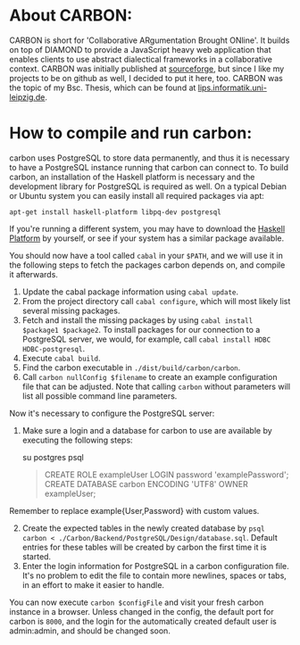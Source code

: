 About CARBON:
===
CARBON is short for 'Collaborative ARgumentation Brought ONline'.
It builds on top of DIAMOND to provide a JavaScript heavy web application that enables clients to use abstract dialectical frameworks in a collaborative context.
CARBON was initially published at [sourceforge](http://sourceforge.net/projects/carbon-adf/), but since I like my projects to be on github as well, I decided to put it here, too.
CARBON was the topic of my Bsc. Thesis, which can be found at [lips.informatik.uni-leipzig.de](http://lips.informatik.uni-leipzig.de/pub/2014-1).

How to compile and run carbon:
===

carbon uses PostgreSQL to store data permanently,
and thus it is necessary to have a PostgreSQL instance running that carbon can connect to.
To build carbon, an installation of the Haskell platform is necessary and
the development library for PostgreSQL is required as well.
On a typical Debian or Ubuntu system you can easily install all required packages via apt:

    apt-get install haskell-platform libpq-dev postgresql

If you're running a different system,
you may have to download the [Haskell Platform](http://www.haskell.org/platform/) by yourself,
or see if your system has a similar package available.

You should now have a tool called ``cabal`` in your ``$PATH``,
and we will use it in the following steps to fetch
the packages carbon depends on, and compile it afterwards.

1. Update the cabal package information using ``cabal update``.
2. From the project directory call ``cabal configure``,
which will most likely list several missing packages.
3. Fetch and install the missing packages by using ``cabal install $package1 $package2``.
To install packages for our connection to a PostgreSQL server, we would, for example, call ``cabal install HDBC HDBC-postgresql``.
4. Execute ``cabal build``.
5. Find the carbon executable in ``./dist/build/carbon/carbon``.
6. Call ``carbon nullConfig $filename`` to create an example configuration file that can be adjusted.
Note that calling ``carbon`` without parameters will list all possible command line parameters.

Now it's necessary to configure the PostgreSQL server:

1. Make sure a login and a database for carbon to use are available by executing the following steps:

    su postgres
    psql
    > CREATE ROLE exampleUser LOGIN password 'examplePassword';
    > CREATE DATABASE carbon ENCODING 'UTF8' OWNER exampleUser;

Remember to replace example{User,Password} with custom values.

2. Create the expected tables in the newly created database by ``psql carbon < ./Carbon/Backend/PostgreSQL/Design/database.sql``. Default entries for these tables will be created by carbon the first time it is started.
3. Enter the login information for PostgreSQL in a carbon configuration file.
It's no problem to edit the file to contain more newlines, spaces or tabs,
in an effort to make it easier to handle.

You can now execute ``carbon $configFile`` and visit your fresh carbon instance in a browser.
Unless changed in the config, the default port for carbon is ``8000``,
and the login for the automatically created default user is admin:admin, and should be changed soon.
